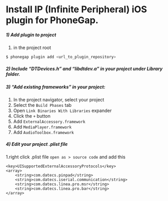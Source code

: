 # Install IP (Infinite Peripheral) iOS plugin for PhoneGap.

##### 1) Add plugin to project
1. in the project root
 ```sh
 $ phonegap plugin add <url_to_plugin_repository>
 ```
 
##### 2) Include “DTDevices.h” and “libdtdev.a” in your project under Library folder.
##### 3) “Add existing frameworks” in your project:
1. In the project navigator, select your project
2. Select the ```Build Phases``` tab
3. Open ```Link Binaries With Libraries``` expander
4. Click the ```+``` button
5. Add ```ExternalAccessory.framework```
6. Add ```MediaPlayer.framework```
7. Add ```AudioToolbox.framework```

##### 4) Edit your project .plist file 
1.right click .plist file ```open as > source code``` and add this
```
<key>UISupportedExternalAccessoryProtocols</key>
<array>
    <string>com.datecs.pinpad</string>
    <string>com.datecs.iserial.communication</string>
    <string>com.datecs.linea.pro.msr</string>
    <string>com.datecs.linea.pro.bar</string>
</array>
```